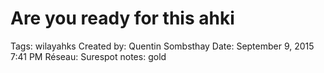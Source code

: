 # Are you ready for this ahki

Tags: wilayahks
Created by: Quentin Sombsthay
Date: September 9, 2015 7:41 PM
Réseau: Surespot
notes: gold